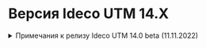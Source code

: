 # Версия Ideco UTM 14.X

<details>

<summary>Примечания к релизу Ideco UTM 14.0 beta (11.11.2022)</summary>

**Дата выхода версии**: .

Техническая поддержка и обратная связь (поможет нам улучшить продукт):

* Обсудить версию в телеграмм-канале с разработчиками: [https://t.me/idecoutm](https://t.me/idecoutm)
* Портал технической поддержки: [https://help.ideco.ru/](https://help.ideco.ru/)
* Электронная почта: help@ideco.ru
* Telegram: [ideco.bot](https://telegram.im/@ideco_support_bot)


[Скачать Ideco UTM 14](https://my.ideco.ru/). \
Автоматическая регистрация тестовой лицензии: my.ideco.ru (полный функционал на 40 дней и 10 000 пользователей). 

**Новые возможности версии 14**

* Добавлена возможность создания [Агрегированных интерфейсов (LACP)](../settings/services/connection-to-provider/aggregated.md);
* Добавлена возможность создания правил по GeoIP в [Файрволе](../settings/access-rules/firewall.md);
* Добавлена отчетность по срабатываниям [Web Application Firewall](../settings/reports/security-events.md#web-application-firewall); 
* Добавлена отправка логов IPS по syslog; 
* Добавлен объект [**Список IP-адресов**](../settings/access-rules/aliases.md) с возможностью добавления списка IP и сетей из файла;
* Добавлена возможность скрытия панели меню; 
* Добавлено действие **Перенаправить на** при создании правила в [Контент-фильтре](../settings/access-rules/content-filter/README.md);
* Добавлена возможность исключения пользователя или группы пользователей из обработки [Предотвращения вторжений](../settings/services/ipsec/README.md), [Контролем приложений ](../settings/access-rules/application-control.md) и [Ограничения скорости](../settings/access-rules/shaper.md) в разделе **Правила трафика -> Исключения**;
* Добавлена колонка **ID** правил в таблице [Файрвола](../settings/access-rules/firewall.md); 
* Добавлен WHOIS по IP-адресам в таблице [Предотвращения вторжений](../settings/services/ipsec/README.md)/


**Исправления и изменения**

* Обновленная платформа на базе ядра Linux 5.18;
* Изменен центральный дашборд;
* Появились уведомления о переключении на резервный канал и с резервного на основной;
* Улучшена фильтрация в таблицах правил и отчетности; 

**Обновление с релизов Ideco UTM 8.12 и старше**

Обновление с релиза Ideco UTM 13 возможно через автоматические обновления (тестовый канал, будет доступна в ближайшее время). \
Обновление с релизов 8.х, 9.х, 10.х, 11.х, 12.х возможно через автоматические обновления с промежуточным обновлением до версий 9.11, 10.7, 11.10, 12.8.

**Обновление с версии Ideco UTM 7.9.9**

Прямое обновление до версии 14 напрямую невозможно.\
Возможна миграция настроек (загрузка бэкапа настроек) на предварительно установленную версию [9.11](https://storage.yandexcloud.net/ideco-utm-iso/Ideco-UTM-9-11-2.iso) и дальнейшее обновление до версии 13.0 с помощью автоматического обновления.

</details>


